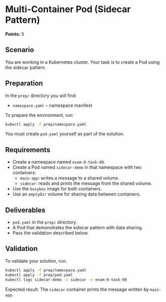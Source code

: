 # Multi-Container Pod (Sidecar Pattern)

**Points:** 5

## Scenario
You are working in a Kubernetes cluster. Your task is to create a Pod using the sidecar pattern.

## Preparation
In the `prep/` directory you will find:
- `namespace.yaml` – namespace manifest

To prepare the environment, run:

```sh
kubectl apply -f prep/namespace.yaml
```

You must create `pod.yaml` yourself as part of the solution.

## Requirements
- Create a namespace named `exam-0-task-08`.
- Create a Pod named `sidecar-demo` in that namespace with two containers:
  - `main-app`: writes a message to a shared volume.
  - `sidecar`: reads and prints the message from the shared volume.
- Use the `busybox` image for both containers.
- Use an `emptyDir` volume for sharing data between containers.

## Deliverables
- `pod.yaml` in the `prep/` directory.
- A Pod that demonstrates the sidecar pattern with data sharing.
- Pass the validation described below.

## Validation
To validate your solution, run:

```sh
kubectl apply -f prep/namespace.yaml
kubectl apply -f prep/pod.yaml
kubectl logs sidecar-demo -c sidecar -n exam-0-task-08
```
Expected result: The `sidecar` container prints the message written by `main-app`.
